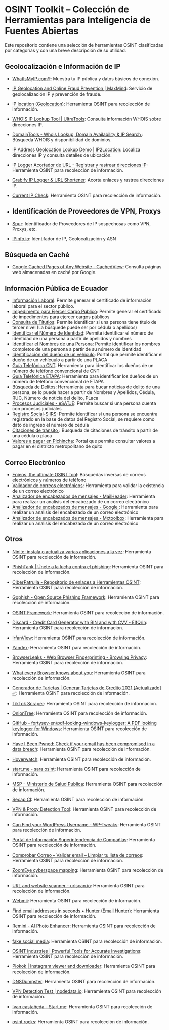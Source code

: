 # OSINT Toolkit – Colección de Herramientas para Inteligencia de Fuentes Abiertas

Este repositorio contiene una selección de herramientas OSINT clasificadas por categorías y con una breve descripción de su utilidad.

## Geolocalización e Información de IP
- [WhatIsMyIP.com®](https://www.whatismyip.com/es/): Muestra tu IP pública y datos básicos de conexión.
- [IP Geolocation and Online Fraud Prevention | MaxMind](https://www.maxmind.com/en/home): Servicio de geolocalización IP y prevención de fraude.
- [IP location (Geolocation)](https://www.iplocation.net/): Herramienta OSINT para recolección de información.
- [WHOIS IP Lookup Tool | UltraTools](https://www.ultratools.com/tools/ipWhoisLookup): Consulta información WHOIS sobre direcciones IP.
- [DomainTools - Whois Lookup, Domain Availability & IP Search ](https://whois.domaintools.com/): Búsqueda WHOIS y disponibilidad de dominios.
- [IP Address Geolocation Lookup Demo | IP2Location](https://ip2location.com/demo/200.107.15.222): Localiza direcciones IP y consulta detalles de ubicación.
- [IP Logger Acortador de URL - Registrar y rastrear direcciones IP](https://iplogger.org/es/): Herramienta OSINT para recolección de información.
- [Grabify IP Logger & URL Shortener](https://grabify.link/?__cf_chl_jschl_tk__=pmd_78bd30abf4381f70506b789965ac8eaffdf6bdf8-1627744065-0-gqNtZGzNAg2jcnBszQii): Acorta enlaces y rastrea direcciones IP.
- [Current IP Check](http://checkip.dyndns.org/): Herramienta OSINT para recolección de información.

- ## Identificación de Proveedores de VPN, Proxys
- [Spur](https://spur.us/context/89.187.185.171): Identificador de Proveedores de IP sospechosas como VPN, Proxys, etc. 
- [IPinfo.io](https://ipinfo.io/products/proxy-vpn-detection-api): Identifador de IP, Geolocalización y ASN

## Búsqueda en Caché
- [Google Cached Pages of Any Website - CachedView](http://cachedview.com/): Consulta páginas web almacenadas en caché por Google.
  

## Información Pública de Ecuador
- [Información Laboral](https://sut.trabajo.gob.ec/contratos-web/mrl/contenido/certificado.xhtml): Permite generar el certificado de información laboral para el sector público.
- [Impedimento para Ejercer Cargo Público](https://calculadoras.trabajo.gob.ec/impedimento):  Permite generar el certificado de impedimentos para ejercer cargos públicos
- [Consulta de Títutlos](https://www.senescyt.gob.ec/web/guest/consultas): Permite identificar si una persona tiene título de tercer nivel (La búsquede puede ser por cédula o apellidos)
- [Identificar el Número de Identidad](https://srienlinea.sri.gob.ec/sri-en-linea/SriPagosWeb/ConsultaDeudasFirmesImpugnadas/Consultas/consultaDeudasFirmesImpugnadas): Permite identificar el número de identidad de una persona a partir de apellidos y nombres
- [Identificar el Nombres de una Persona](https://srienlinea.sri.gob.ec/sri-en-linea/SriPagosWeb/ConsultaDeudasFirmesImpugnadas/Consultas/consultaDeudasFirmesImpugnadas): Permite identificar los nombres completos de una persona a partir de su número de identidad
- [Identificación del dueño de un vehiculo](https://www.optar.com.ec/Optar.BPagos.Sri/PagoSriVehiculosAs.aspx): Portal que permite identificar el dueño de un vehícuulo a partir de una PLACA
- [Guía Telefónica CNT](https://www.micnt.com.ec/cntapp/guia104/php/guia_cntat.php?hflagsubmit=0&cmbcriterio=1): Herramienta para identificar los dueños de un número de teléfono convencional de CNT
- [Guía Telefónica ETAPA](https://www.etapa.net.ec/wp-content/uploads/2025/06/Guia-Telefonica-Cuenca-2025.pdf): Herramienta para identificar los dueños de un número de teléfono convencional de ETAPA
- [Búsqueda de Delitos](https://www.gestiondefiscalias.gob.ec/siaf/informacion/web/noticiasdelito/index.php): Herramienta para bucar noticias de delito de una persona, se lo puede hacer a partir de Nombres y Apellidos, Cédula, RUC, Número de noticia del delito, PLaca
- [Procesos Judiciales - eSATJE](http://consultas.funcionjudicial.gob.ec/informacionjudicial/public/informacion.jsf): Permite buscar si una persona cuenta con procesos judiciales 
- [Registro Social-SIIRS](https://siirs.registrosocial.gob.ec/pages/publico/busquedaPublica.jsf): Permite identificar si una persona se encuentra registrado en la base de datos del Registro Social, se requiere como dato de ingreso el número de cedula
- [Citaciones de tránsito ](https://consultaweb.ant.gob.ec/PortalWEB/paginas/clientes/clp_criterio_consulta.jsp): Busqueda de citaciones de tránsito a partir de una cédula o placa
- [Valores a pagar en Pichincha](https://www.amt.gob.ec/index.php/servicios/servicios-en-linea/consulta-tus-valores-a-pagar/): Portal que permite consultar valores a pagar en el districto metropolitano de quito


## Correo Electrónico 
- [Epieos, the ultimate OSINT tool](https://epieos.com/): Búsquedas inversas de correos electrónicos y números de teléfono
- [Validador de correos electrónicos](https://domain-checker.valimail.com/dmarc/tabacarcen.com): Herramienta para validar la existencia de un correo electrónico
- [Analizador de encabezados de mensajes - MailHeader](https://mailheader.org/): Herramienta para realizar un analisis del encabezado de un correo electrónico
- [Analizador de encabezados de mensajes - Google ](https://toolbox.googleapps.com/apps/messageheader/?lang=es): Herramienta para realizar un analisis del encabezado de un correo electrónico
- [Analizador de encabezados de mensajes - Mxtoolbox](https://mxtoolbox.com/EmailHeaders.aspx): Herramienta para realizar un analisis del encabezado de un correo electrónico


## Otros
- [Ninite: instala o actualiza varias aplicaciones a la vez](https://ninite.com/): Herramienta OSINT para recolección de información.
- [PhishTank | Únete a la lucha contra el phishing](http://phishtank.com/): Herramienta OSINT para recolección de información.
- [CiberPatrulla - Repositorio de enlaces a Herramientas OSINT](https://ciberpatrulla.com/links): Herramienta OSINT para recolección de información.
- [Gophish - Open Source Phishing Framework](https://getgophish.com/#features): Herramienta OSINT para recolección de información.
- [OSINT Framework](https://osintframework.com/): Herramienta OSINT para recolección de información.
- [Discard - Credit Card Generator with BIN and with CVV - ElfQrin](https://www.elfqrin.com/discard_credit_card_generator.php): Herramienta OSINT para recolección de información.
- [IrfanView](https://www.irfanview.com/): Herramienta OSINT para recolección de información.
- [Yandex](https://yandex.com/): Herramienta OSINT para recolección de información.
- [BrowserLeaks - Web Browser Fingerprinting - Browsing Privacy](https://browserleaks.com/): Herramienta OSINT para recolección de información.
- [What every Browser knows about you](https://webkay.robinlinus.com/): Herramienta OSINT para recolección de información.
- [Generador de Tarjetas | Generar Tarjetas de Credito 2021 [Actualizado] ✅](https://generadordetarjetas.org/): Herramienta OSINT para recolección de información.
- [TikTok Scraper](https://github.com/drawrowfly/tiktok-scraper): Herramienta OSINT para recolección de información.
- [OnionTree](https://oniontree.org/): Herramienta OSINT para recolección de información.
- [GitHub - fortysev-en/pdf-looking-windows-keylogger: A PDF looking keylogger for Windows](https://github.com/fortysev-en/pdf-looking-windows-keylogger): Herramienta OSINT para recolección de información.
- [Have I Been Pwned: Check if your email has been compromised in a data breach](https://haveibeenpwned.com/): Herramienta OSINT para recolección de información.
- [Hoverwatch](https://www.hoverwatch.com/es/): Herramienta OSINT para recolección de información.
- [start.me - sara.osint](https://start.me/p/onblLD/sara-osint): Herramienta OSINT para recolección de información.
- [MSP - Ministerio de Salud Publica](https://coresalud.msp.gob.ec/coresalud/app.php/publico/rpis/afiliacion/consulta): Herramienta OSINT para recolección de información.
- [Secap CI](http://si.secap.gob.ec/sisecap/servicioObtieneDatosRegistroCivil.php?num_doc=): Herramienta OSINT para recolección de información.
- [VPN & Proxy Detection Tool](https://ip.teoh.io/vpn-detection): Herramienta OSINT para recolección de información.
- [Can Find your WordPress Username - WP-Tweaks](https://www.wp-tweaks.com/hackers-can-find-your-wordpress-username/): Herramienta OSINT para recolección de información.
- [Portal de Información Superintendencia de Compañías](https://appscvsmovil.supercias.gob.ec/PortalInfor/consultaPrincipal.zul): Herramienta OSINT para recolección de información.
- [Comprobar Correo – Validar email – Limpiar tu lista de correos](https://www.comprobarcorreo.com/): Herramienta OSINT para recolección de información.
- [ZoomEye cyberspace mapping](https://www.zoomeye.org/): Herramienta OSINT para recolección de información.
- [URL and website scanner - urlscan.io](https://urlscan.io/): Herramienta OSINT para recolección de información.
- [Webmii](https://webmii.com/): Herramienta OSINT para recolección de información.
- [Find email addresses in seconds • Hunter (Email Hunter)](https://hunter.io/): Herramienta OSINT para recolección de información.
- [Remini - AI Photo Enhancer](https://remini.ai/): Herramienta OSINT para recolección de información.
- [fake social media](https://prankshit.com/index.php): Herramienta OSINT para recolección de información.
- [OSINT Industries | Powerful Tools for Accurate Investigations](https://www.osint.industries/): Herramienta OSINT para recolección de información.
- [Piokok | Instagram viewer and downloader](https://www.piokok.com/): Herramienta OSINT para recolección de información.

- [DNSDumpster](https://dnsdumpster.com/): Herramienta OSINT para recolección de información.
- [VPN Detection Test | nodedata.io](https://nodedata.io/vpn-detection-test): Herramienta OSINT para recolección de información.
- [Ivan castañeda - Start.me](https://start.me/p/RnM8l5/ivan-castaneda): Herramienta OSINT para recolección de información.
- [osint.rocks](https://osint.rocks/): Herramienta OSINT para recolección de información.

